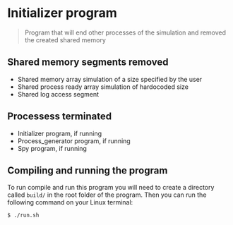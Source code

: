 # Initializer program

> Program that will end other processes of the simulation and removed the created shared memory

## Shared memory segments removed

- Shared memory array simulation of a size specified by the user
- Shared process ready array simulation of hardocoded size
- Shared log access segment

## Processess terminated

- Initializer program, if running
- Process_generator program, if running
- Spy program, if running

## Compiling and running the program

To run compile and run this program you will need to create a directory called `build/` in the root folder of the program. Then you can run the following command on your Linux terminal:

```bash
$ ./run.sh
```
